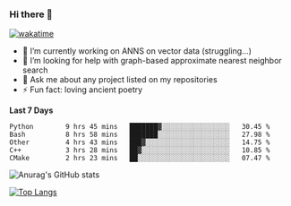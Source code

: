 ### Hi there 👋

[![wakatime](https://wakatime.com/badge/user/8906da98-c623-4aff-ac00-99cb42e09b38.svg)](https://wakatime.com/@8906da98-c623-4aff-ac00-99cb42e09b38)

- 🔭 I’m currently working on ANNS on vector data (struggling...)
- 🤔 I’m looking for help with graph-based approximate nearest neighbor search
- 💬 Ask me about any project listed on my repositories
- ⚡ Fun fact: loving ancient poetry


**Last 7 Days**
<!--START_SECTION:waka-->

```text
Python        9 hrs 45 mins   ███████▓░░░░░░░░░░░░░░░░░   30.45 %
Bash          8 hrs 58 mins   ███████░░░░░░░░░░░░░░░░░░   27.98 %
Other         4 hrs 43 mins   ███▓░░░░░░░░░░░░░░░░░░░░░   14.75 %
C++           3 hrs 28 mins   ██▓░░░░░░░░░░░░░░░░░░░░░░   10.85 %
CMake         2 hrs 23 mins   ██░░░░░░░░░░░░░░░░░░░░░░░   07.47 %
```

<!--END_SECTION:waka-->

![Anurag's GitHub stats](https://github-readme-stats.vercel.app/api?username=matchyc&count_private=true&show_icons=true&theme=vue)

[![Top Langs](https://github-readme-stats.vercel.app/api/top-langs/?username=matchyc&langs_count=4&&hide=perl,raku,html,javascript,shell,roff,prolog)](https://github.com/anuraghazra/github-readme-stats)
